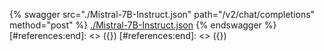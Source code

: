 [#references:start]: <> ({ "template": "openapi" })
[#references:start]: <> ({ "template": "openapi" })
{% swagger src="./Mistral-7B-Instruct.json" path="/v2/chat/completions" method="post" %}
[./Mistral-7B-Instruct.json](./Mistral-7B-Instruct.json)
{% endswagger %}
[#references:end]: <> ({})
[#references:end]: <> ({})